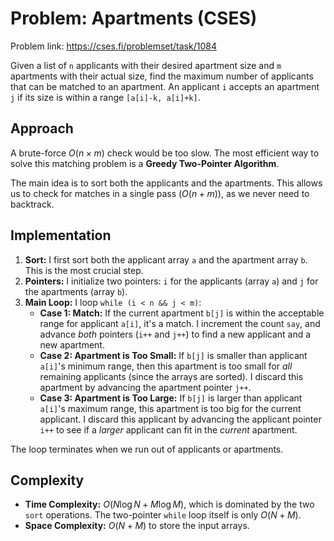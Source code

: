 # Problem: Apartments (CSES)
Problem link: https://cses.fi/problemset/task/1084

Given a list of `n` applicants with their desired apartment size and `m` apartments with their actual size, find the maximum number of applicants that can be matched to an apartment. An applicant `i` accepts an apartment `j` if its size is within a range `[a[i]-k, a[i]+k]`.

## Approach

A brute-force $O(n \times m)$ check would be too slow. The most efficient way to solve this matching problem is a **Greedy Two-Pointer Algorithm**.

The main idea is to sort both the applicants and the apartments. This allows us to check for matches in a single pass ($O(n+m)$), as we never need to backtrack.

## Implementation

1.  **Sort:** I first sort both the applicant array `a` and the apartment array `b`. This is the most crucial step.
2.  **Pointers:** I initialize two pointers: `i` for the applicants (array `a`) and `j` for the apartments (array `b`).
3.  **Main Loop:** I loop `while (i < n && j < m)`:
    * **Case 1: Match:** If the current apartment `b[j]` is within the acceptable range for applicant `a[i]`, it's a match. I increment the count `say`, and advance *both* pointers (`i++` and `j++`) to find a new applicant and a new apartment.
    * **Case 2: Apartment is Too Small:** If `b[j]` is smaller than applicant `a[i]`'s minimum range, then this apartment is too small for *all* remaining applicants (since the arrays are sorted). I discard this apartment by advancing the apartment pointer `j++`.
    * **Case 3: Apartment is Too Large:** If `b[j]` is larger than applicant `a[i]`'s maximum range, this apartment is too big for the current applicant. I discard this applicant by advancing the applicant pointer `i++` to see if a *larger* applicant can fit in the *current* apartment.

The loop terminates when we run out of applicants or apartments.

## Complexity

* **Time Complexity:** $O(N \log N + M \log M)$, which is dominated by the two `sort` operations. The two-pointer `while` loop itself is only $O(N + M)$.
* **Space Complexity:** $O(N + M)$ to store the input arrays.
